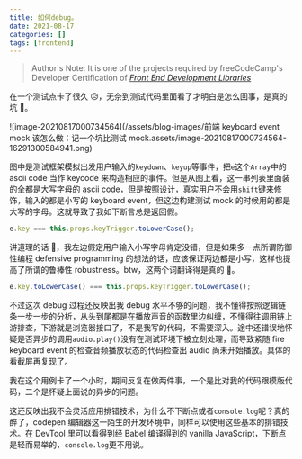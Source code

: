 ```yaml
---
title: 如何debug。
date: 2021-08-17
categories: []
tags: [frontend]
---
```


> Author's Note: It is one of the projects required by freeCodeCamp's Developer Certification of [_Front End Development Libraries_](https://www.freecodecamp.org/learn/front-end-development-libraries/#front-end-development-libraries-projects)

在一个测试点卡了很久 😥，无奈到测试代码里面看了才明白是怎么回事，是真的坑 🤬。

![image-20210817000734564](/assets/blog-images/前端 keyboard event mock 该怎么做：记一个坑比测试 mock.assets/image-20210817000734564-16291300584941.png)

图中是测试框架模拟出发用户输入的`keydown`、`keyup`等事件，把`e`这个`Array`中的 ascii code 当作 keycode 来构造相应的事件。但是从图上看，这一串列表里面装的全都是大写字母的 ascii code，但是按照设计，真实用户不会用`shift`键来修饰，输入的都是小写的 keyboard event，但这边构建测试 mock 的时候用的都是大写的字母。这就导致了我如下断言总是返回假。

```javascript
e.key === this.props.keyTrigger.toLowerCase();
```

讲道理的话 🤔，我左边假定用户输入小写字母肯定没错，但是如果多一点所谓防御性编程 defensive programming 的想法的话，应该保证两边都是小写，这样也提高了所谓的鲁棒性 robustness。btw，这两个词翻译得是真的 💩。

```javascript
e.key.toLowerCase() === this.props.keyTrigger.toLowerCase();
```

不过这次 debug 过程还反映出我 debug 水平不够的问题，我不懂得按照逻辑链条一步一步的分析，从头到尾都是在播放声音的函数里边纠缠，不懂得往调用链上游排查，下游就是浏览器接口了，不是我写的代码，不需要深入。途中还错误地怀疑是否异步的调用`audio.play()`没有在测试环境下被立刻处理，而导致紧随 fire keyboard event 的检查音频播放状态的代码检查出 audio 尚未开始播放。具体的看截屏再复现了。

我在这个用例卡了一个小时，期间反复在做两件事，一个是比对我的代码跟模版代码，二个是怀疑上面说的异步的问题。

这还反映出我不会灵活应用排错技术，为什么不下断点或者`console.log`呢？真的醉了，codepen 编辑器这一陌生的开发环境中，同样可以使用这些基本的排错技术。在 DevTool 里可以看得到经 Babel 编译得到的 vanilla JavaScript，下断点是轻而易举的，`console.log`更不用说。
